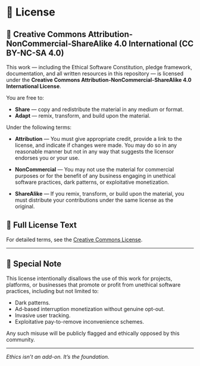 # 📄 License

## 📜 Creative Commons Attribution-NonCommercial-ShareAlike 4.0 International (CC BY-NC-SA 4.0)

This work — including the Ethical Software Constitution, pledge framework, documentation, and all written resources in this repository — is licensed under the **Creative Commons Attribution-NonCommercial-ShareAlike 4.0 International License**.

You are free to:

- **Share** — copy and redistribute the material in any medium or format.
- **Adapt** — remix, transform, and build upon the material.

Under the following terms:

- **Attribution** — You must give appropriate credit, provide a link to the license, and indicate if changes were made. You may do so in any reasonable manner but not in any way that suggests the licensor endorses you or your use.

- **NonCommercial** — You may not use the material for commercial purposes or for the benefit of any business engaging in unethical software practices, dark patterns, or exploitative monetization.

- **ShareAlike** — If you remix, transform, or build upon the material, you must distribute your contributions under the same license as the original.

## 📌 Full License Text

For detailed terms, see the [Creative Commons License](https://creativecommons.org/licenses/by-nc-sa/4.0/legalcode).

---

## 📣 Special Note

This license intentionally disallows the use of this work for projects, platforms, or businesses that promote or profit from unethical software practices, including but not limited to:

- Dark patterns.
- Ad-based interruption monetization without genuine opt-out.
- Invasive user tracking.
- Exploitative pay-to-remove inconvenience schemes.

Any such misuse will be publicly flagged and ethically opposed by this community.

---

*Ethics isn’t an add-on. It’s the foundation.*
